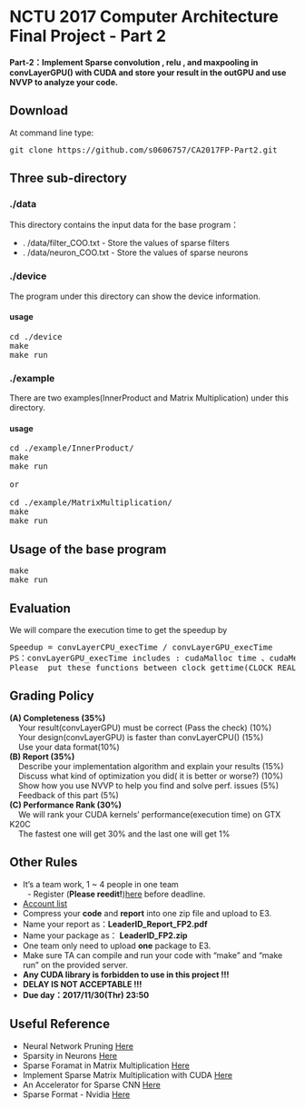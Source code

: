 # NCTU 2017 Computer Architecture Final Project - Part 2

**Part-2：Implement Sparse convolution , relu , and maxpooling in convLayerGPU() with CUDA and store your result in the outGPU and use NVVP to analyze your code.**

## Download
At command line type:
<pre>
git clone https://github.com/s0606757/CA2017FP-Part2.git
</pre>

## Three sub-directory

### ./data
This directory contains the input data for the base program：
* . /data/filter_COO.txt - Store the values of sparse filters
* . /data/neuron_COO.txt - Store the values of sparse neurons

### ./device
The program under this directory can show the device information.
#### usage
<pre>
cd ./device
make
make run
</pre>

### ./example
There are two examples(InnerProduct and Matrix Multiplication) under this directory.
#### usage
<pre>
cd ./example/InnerProduct/
make
make run

or

cd ./example/MatrixMultiplication/
make
make run
</pre>

## Usage of the base program
<pre>
make
make run
</pre>

## Evaluation
We will compare the execution time to get the speedup by
<pre>
Speedup = convLayerCPU_execTime / convLayerGPU_execTime
PS：convLayerGPU_execTime includes : cudaMalloc time 、cudaMemcpy time and execution time. 
Please  put these functions between clock_gettime(CLOCK_REALTIME, &time_begin) between clock_gettime(CLOCK_REALTIME, &time_end)
</pre>

## Grading Policy
**(A) Completeness (35%)**<br/>
&nbsp;    Your result(convLayerGPU) must be correct (Pass the check) (10%)<br/>
&nbsp;&nbsp;&nbsp;    Your design(convLayerGPU) is faster than convLayerCPU() (15%)<br/>
&nbsp;&nbsp;&nbsp;   Use your data format(10%) <br/>
**(B) Report (35%)**<br/>
&nbsp;&nbsp;&nbsp;    Describe your implementation algorithm and explain your results (15%)<br/>
&nbsp;&nbsp;&nbsp;    Discuss what kind of optimization you did( it is better or worse?) (10%)<br/>
&nbsp;&nbsp;&nbsp;    Show how you use NVVP to help you find and solve perf. issues (5%)<br/>
&nbsp;&nbsp;&nbsp;    Feedback of this part (5%)<br/>
**(C) Performance Rank (30%)**<br/>
&nbsp;&nbsp;&nbsp;    We will rank your CUDA kernels’ performance(execution time) on GTX K20C<br/>
&nbsp;&nbsp;&nbsp;    The fastest one will get 30% and the last one will get 1%<br/>

## Other Rules
* It’s a team work, 1 ~ 4 people in one team <br/>
   - Register (**Please reedit!**)[here](https://docs.google.com/spreadsheets/d/1cSKtAuxRwu-y8bwys1Dka8hY58U_clqU0l4W81Cis3Y/edit?usp=sharing) before deadline.<br/>
* [Account list](https://docs.google.com/spreadsheets/d/1hLfJjv58QsXRwLlma45IflcpicqlQFgYiKp77vlJokk/edit#gid=0)
* Compress your **code** and **report** into one zip file and upload to E3.<br/>
* Name your report as：**LeaderID_Report_FP2.pdf**<br/>
* Name your package as： **LeaderID_FP2.zip**<br/>
* One team only need to upload **one** package to E3.<br/>
* Make sure TA can compile and run your code with “make” and “make run” on the provided server.<br/>
* **Any CUDA library is forbidden to use in this project !!!** <br/>
* **DELAY IS NOT ACCEPTABLE !!!** <br/>
* **Due day：2017/11/30(Thr) 23:50** <br/>

## Useful Reference
* Neural Network Pruning [Here](https://arxiv.org/pdf/1506.02626.pdf)
* Sparsity in Neurons [Here](http://www.ece.ubc.ca/~aamodt/papers/Cnvlutin.ISCA2016.pdf)
* Sparse Foramat in Matrix Multiplication [Here](https://pdfs.semanticscholar.org/9abb/086fabdcd2853ed8303c0f9a62cf4b917a62.pdf)
* Implement Sparse Matrix Multiplication with CUDA [Here](http://wnbell.com/media/2008-12-NVR-SpMV/nvr-2008-004.pdf)
* An Accelerator for Sparse CNN [Here](http://people.csail.mit.edu/anurag_m/papers/2017.scnn.isca.pdf)
* Sparse Format - Nvidia [Here](https://drive.google.com/file/d/0B-mvsV4UBCFFbEhpMzFIbUVLVGs/view?usp=sharing )


